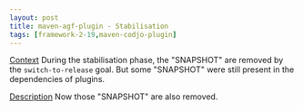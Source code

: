 ```yaml
---
layout: post
title: maven-agf-plugin - Stabilisation
tags: [framework-2-19,maven-codjo-plugin]
---
```

<u>Context</u>
During the stabilisation phase, the "SNAPSHOT" are removed by the ```switch-to-release``` goal.
But some "SNAPSHOT" were still present in the dependencies of plugins.

<u>Description</u>
Now those "SNAPSHOT" are also removed.